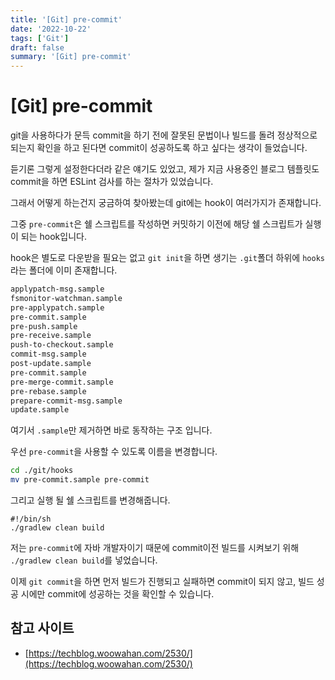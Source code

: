```yaml
---
title: '[Git] pre-commit'
date: '2022-10-22'
tags: ['Git']
draft: false
summary: '[Git] pre-commit'
---
```


# [Git] pre-commit

git을 사용하다가 문득 commit을 하기 전에 잘못된 문법이나 빌드를 돌려 정상적으로 되는지 확인을 하고 된다면 commit이 성공하도록 하고 싶다는 생각이 들었습니다.

듣기론 그렇게 설정한다더라 같은 얘기도 있었고, 제가 지금 사용중인 블로그 템플릿도 commit을 하면 ESLint 검사를 하는 절차가 있었습니다.

그래서 어떻게 하는건지 궁금하여 찾아봤는데 git에는 hook이 여러가지가 존재합니다.

그중 `pre-commit`은 쉘 스크립트를 작성하면 커밋하기 이전에 해당 쉘 스크립트가 실행이 되는 hook입니다.

hook은 별도로 다운받을 필요는 없고 `git init`을 하면 생기는 `.git`폴더 하위에 `hooks`라는 폴더에 이미 존재합니다.

```bash
applypatch-msg.sample
fsmonitor-watchman.sample
pre-applypatch.sample
pre-commit.sample
pre-push.sample
pre-receive.sample
push-to-checkout.sample
commit-msg.sample
post-update.sample
pre-commit.sample
pre-merge-commit.sample
pre-rebase.sample
prepare-commit-msg.sample
update.sample
```

여기서 `.sample`만 제거하면 바로 동작하는 구조 입니다.

우선 `pre-commit`을 사용할 수 있도록 이름을 변경합니다.

```bash
cd ./git/hooks
mv pre-commit.sample pre-commit
```

그리고 실행 될 쉘 스크립트를 변경해줍니다.

```sheel
#!/bin/sh
./gradlew clean build
```

저는 `pre-commit`에 자바 개발자이기 때문에 commit이전 빌드를 시켜보기 위해 `./gradlew clean build`를 넣었습니다.

이제 `git commit`을 하면 먼저 빌드가 진행되고 실패하면 commit이 되지 않고, 빌드 성공 시에만 commit에 성공하는 것을 확인할 수 있습니다.

## 참고 사이트

- [https://techblog.woowahan.com/2530/](https://techblog.woowahan.com/2530/)

